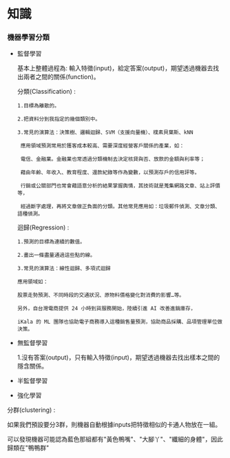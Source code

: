 # 知識

### 機器學習分類

- 監督學習

  基本上整體過程為: 輸入特徵(input)，給定答案(output)，期望透過機器去找出兩者之間的關係(function)。

  分類(Classification) :
  
      1.目標為離散的。

      2.把資料分到我指定的幾個類別中。

      3.常見的演算法：決策樹、邏輯迴歸、SVM（支援向量機）、樸素貝葉斯、kNN

       應用領域預測常用於獲客成本較高、需要深度經營客戶關係的產業，如：

       電信、金融業。金融業也常透過分類機制去決定核貸與否、放款的金額與利率等；
       
       藉由年齡、年收入、教育程度、還款紀錄等作為變數，以預測存戶的信用評等。

       行銷或公關部門也常會藉語意分析的結果掌握輿情，其技術就是蒐集網路文章、站上評價等，
       
       經過斷字處理，再將文章做正負面的分類。其他常見應用如：垃圾郵件偵測、文章分類、語種偵測。
    
  
  迴歸(Regression) : 
  
      1.預測的目標為連續的數值。

      2.畫出一條盡量通過這些點的線。

      3.常見的演算法：線性迴歸、多項式迴歸

      應用領域如：

      股票走勢預測、不同時段的交通狀況、原物料價格變化對消費的影響…等。

      另外，自台灣電商提供 24 小時到貨服務開始，陸續引進 AI 改善進銷庫存，

      iKala 的 ML 團隊也協助電子商務導入這種銷售量預測，協助商品採購、品項管理單位做決策。
    
    

- 無監督學習
  
  1.沒有答案(output)，只有輸入特徵(input)，期望透過機器去找出樣本之間的隱含關係。

    

- 半監督學習

- 強化學習
 
 分群(clustering) :
 
 如果我們預設要分3群，則機器自動根據inputs把特徵相似的卡通人物放在一組。
 
 可以發現機器可能認為藍色那組都有"黃色鴨嘴"、"大腳丫"、"纖細的身體"，因此歸類在"鴨鴨群"
 
 

